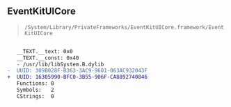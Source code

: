 ## EventKitUICore

> `/System/Library/PrivateFrameworks/EventKitUICore.framework/EventKitUICore`

```diff

   __TEXT.__text: 0x0
   __TEXT.__const: 0x40
   - /usr/lib/libSystem.B.dylib
-  UUID: 309B028F-B363-3AC9-9601-063AC932043F
+  UUID: 16305990-BFC0-3B55-906F-CA8892740846
   Functions: 0
   Symbols:   2
   CStrings:  0

```
